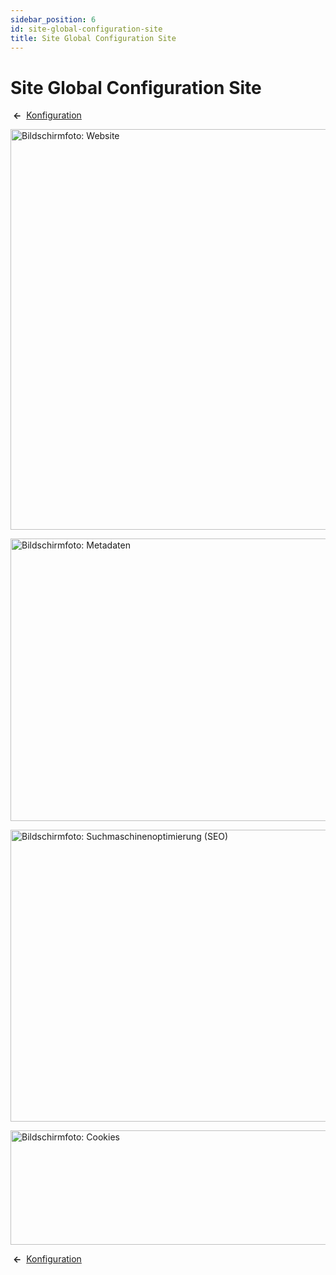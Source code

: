 ```yaml
---
sidebar_position: 6
id: site-global-configuration-site
title: Site Global Configuration Site
---
```

# Site Global Configuration Site
 **←** 
[Konfiguration](https://docs.joomla.org/Help4.x:Site_Global_Configuration/de#site "Help4.x:Site Global Configuration/de")

<img
src="https://docs.joomla.org/images/thumb/1/11/Help-4x-global-configuration-site-subscreen-de.png/800px-Help-4x-global-configuration-site-subscreen-de.png"
decoding="async"
srcset="https://docs.joomla.org/images/thumb/1/11/Help-4x-global-configuration-site-subscreen-de.png/1200px-Help-4x-global-configuration-site-subscreen-de.png 1.5x, https://docs.joomla.org/images/1/11/Help-4x-global-configuration-site-subscreen-de.png 2x"
data-file-width="1566" data-file-height="1254" width="800" height="641"
alt="Bildschirmfoto: Website" />

<img
src="https://docs.joomla.org/images/thumb/b/b5/Help-4x-global-configuration-metadata-subscreen-de.png/800px-Help-4x-global-configuration-metadata-subscreen-de.png"
decoding="async"
srcset="https://docs.joomla.org/images/thumb/b/b5/Help-4x-global-configuration-metadata-subscreen-de.png/1200px-Help-4x-global-configuration-metadata-subscreen-de.png 1.5x, https://docs.joomla.org/images/b/b5/Help-4x-global-configuration-metadata-subscreen-de.png 2x"
data-file-width="1566" data-file-height="884" width="800" height="452"
alt="Bildschirmfoto: Metadaten" />

<img
src="https://docs.joomla.org/images/thumb/0/09/Help-4x-global-configuration-seo-subscreen-de.png/800px-Help-4x-global-configuration-seo-subscreen-de.png"
decoding="async"
srcset="https://docs.joomla.org/images/thumb/0/09/Help-4x-global-configuration-seo-subscreen-de.png/1200px-Help-4x-global-configuration-seo-subscreen-de.png 1.5x, https://docs.joomla.org/images/0/09/Help-4x-global-configuration-seo-subscreen-de.png 2x"
data-file-width="1566" data-file-height="914" width="800" height="467"
alt="Bildschirmfoto: Suchmaschinenoptimierung (SEO)" />

<img
src="https://docs.joomla.org/images/thumb/1/1f/Help-4x-global-configuration-cookie-subscreen-de.png/800px-Help-4x-global-configuration-cookie-subscreen-de.png"
decoding="async"
srcset="https://docs.joomla.org/images/thumb/1/1f/Help-4x-global-configuration-cookie-subscreen-de.png/1200px-Help-4x-global-configuration-cookie-subscreen-de.png 1.5x, https://docs.joomla.org/images/1/1f/Help-4x-global-configuration-cookie-subscreen-de.png 2x"
data-file-width="1566" data-file-height="358" width="800" height="183"
alt="Bildschirmfoto: Cookies" />

 **←** 
[Konfiguration](https://docs.joomla.org/Help4.x:Site_Global_Configuration/de#site "Help4.x:Site Global Configuration/de")
